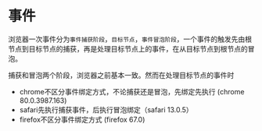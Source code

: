 # 事件

浏览器一次事件分为`事件捕获阶段`，`目标节点`，`事件冒泡阶段`，一个事件的触发先由根节点到目标节点的捕获，再是处理目标节点上的事件，在从目标节点到根节点的冒泡。

捕获和冒泡两个阶段，浏览器之前基本一致。然而在处理目标节点的事件时

- chrome不区分事件绑定方式，不论捕获还是冒泡，先绑定先执行 (chrome 80.0.3987.163)
- safari先执行捕获事件，后执行冒泡绑定（safari 13.0.5）
- firefox不区分事件绑定方式 (firefox 67.0)
